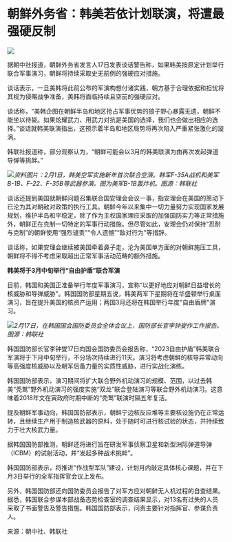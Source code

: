 # 朝鲜外务省：韩美若依计划联演，将遭最强硬反制

![](https://inews.gtimg.com/newsapp_bt/0/15671120593/1000)

据朝中社报道，朝鲜外务省发言人17日发表谈话警告称，如果韩美按原定计划举行联合军事演习，朝鲜将持续采取史无前例的强硬应对措施。

谈话表示，一旦美韩将此前公布的军演构想付诸实践，朝方基于合理依据和担忧将其视为侵略战争准备，美韩将面临持续且空前的强硬应对。

谈话称，“美韩企图在朝鲜半岛和地区抢占军事优势的狼子野心暴露无遗，朝鲜不能坐以待毙。如果炫耀武力、用武力对抗是美国的选择，我们也会做出相应的选择。”谈话就韩美联演指出，这预示着半岛和地区局势将再次陷入严重紧张激化的漩涡。

韩联社报道称，部分观察认为，“朝鲜可能会以3月的韩美联演为由再次发起弹道导弹等挑衅。”

![](https://inews.gtimg.com/newsapp_bt/0/15671120621/1000)_资料图片：2月1日，韩美空军实施新年首次联合空演。韩军F-35A战机和美军B-1B、F-22、F-35B等武器参演。图为美军B-1B轰炸机。图源：韩联社_

谈话还提到美国就朝鲜问题召集联合国安理会会议一事，指安理会在美国的策动下已沦为其对朝敌对政策的执行工具。朝鲜今年以来集中一切力量努力实现国家发展规划，维护半岛和平稳定，除了作为主权国家理应采取的加强国防实力等正常措施外，朝鲜正在克制一切特定的军事行动措施。但尽管如此，安理会仍对保持“忍耐与克制”的朝鲜使用“强烈谴责”“令人遗憾”“敌对行为”等措辞。

谈话称，如果安理会继续被美国牵着鼻子走，沦为美国单方面的对朝鲜施压工具，朝鲜将不得不考虑采取超出正常军事活动范畴的额外措施。

**韩美将于3月中旬举行“自由护盾”联合军演**

目前，韩国和美国正准备举行年度军事演习，宣称“以更好地应对朝鲜日益增长的核威胁和导弹威胁"。韩国国防部星期五说，韩美两军下星期将在华盛顿举行桌面演习，旨在提升美国的核资产运用；两国3月还将在韩国举行年度"自由盾牌"演习。

![](https://inews.gtimg.com/newsapp_bt/0/15671120616/1000)_2月17日，在韩国国会国防委员会全体会议上，国防部长官李钟燮作工作报告。图源：韩联社_

韩国国防部长官李钟燮17日向国会国防委员会报告称，“2023自由护盾”韩美联合军演将于下月中旬举行，不分场次持续进行11天。演习将考虑朝鲜的核导异常动向等高强度核威胁以及朝军后备力量的实质性威胁，进行实战化演练。

韩国国防部表示，演习期间将扩大联合野外机动演习的规模、范围，以过去韩美“秃鹫”野外机动演习的强度实施“双龙”联合登陆演习等联合野外机动演习。这意味着2018年文在寅政府时期中断的“秃鹫”联演时隔五年复活。

提及朝鲜军事动向，韩国国防部表示，朝鲜宁边核反应堆等主要核设施仍在正常运转，且继续生产用于制造核武器的原料，处于随时可进行核试验的状态，并持续致力于壮大核武力量。

据韩国国防部推测，朝鲜还将进行旨在研发军事侦察卫星和新型洲际弹道导弹（ICBM）的试射活动，并“发起多种战术挑衅”。

韩国国防部表示，将推进“作战型军队”建设，计划月内敲定具体核心课题，并在下月3日举行的全军指挥官会议上发布。

另外，韩国国防部还向国防委员会报告了对军方应对朝鲜无人机过程的自查结果。据悉，韩国联合参谋本部战备态势检查室的调查结果显示，对13名有过失的人员采取了书面警告及警告措施。韩国国防部表示，问责主要针对指挥官、参谋负责人。

来源：朝中社、韩联社

